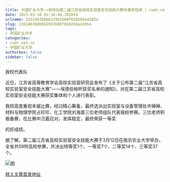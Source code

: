 ```yaml
---
title: 中国矿业大学->我校在第二届江苏省高校实验室安全技能大赛中喜获佳绩 | cumt.net.cn
date: 2023-03-18 01:34:44.181034
urlname: 22614b388b6529d1b80f65028da4285a
slug: 22614b388b6529d1b80f65028da4285a
tags: 
- 中国矿业大学
categories:
- cumt.net.cn
- 中国矿业大学
authorbox: false
sidebar: false
---
```

我校代表队

近日，江苏省高等教育学会高校实验室研究会发布了《关于公布第二届“江苏省高校实验室安全技能大赛”——埃德伯格杯获奖名单的通知》，对在第二届江苏省高校实验室安全技能大赛获奖集体和个人进行表彰。

我校高度重视本届比赛，经过精心筹备，最终选派出实验室与设备管理处许婵婵、材料与物理学院占珍珍、化工学院刘海苗三位老师组队代表我校参赛。三位老师积极备赛，在比赛中沉着应对，发挥稳定，最终荣获一等奖
<!--more-->
的好成绩。

据了解，第二届江苏省高校实验室安全技能大赛于3月12日在南京农业大学举办，全省共59所高校参赛，共决出特等奖1个、一等奖7个、二等奖14个、三等奖37个。

![图](https://xwzx.cumt.edu.cn/_upload/article/images/a6/9b/4f6e6c104996b9c355c8b268bce2/aa20045b-c0e3-4ad6-ad21-06fc8ea7adb4.jpg)

[转入文章首发地址](https://xwzx.cumt.edu.cn/cc/ae/c523a642222/page.htm)
